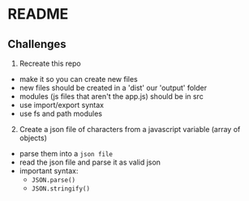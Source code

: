# README

## Challenges

1. Recreate this repo
  - make it so you can create new files
  - new files should be created in a 'dist' our 'output' folder
  - modules (js files that aren't the app.js) should be in src
  - use import/export syntax
  - use fs and path modules
2. Create a json file of characters from a javascript variable (array of objects)
  - parse them into a `json file`
  - read the json file and parse it as valid json
  - important syntax:
    - `JSON.parse()`
    - `JSON.stringify()`
